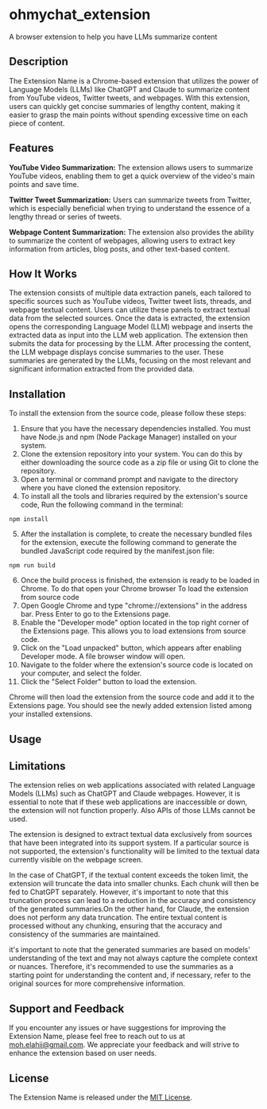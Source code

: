 # ohmychat_extension
A browser extension to help you have LLMs summarize content

## Description
The Extension Name is a Chrome-based extension that utilizes the power of Language Models (LLMs) like ChatGPT and Claude to summarize content from YouTube videos, Twitter tweets, and webpages. With this extension, users can quickly get concise summaries of lengthy content, making it easier to grasp the main points without spending excessive time on each piece of content.

## Features
**YouTube Video Summarization:** The extension allows users to summarize YouTube videos, enabling them to get a quick overview of the video's main points and save time.

**Twitter Tweet Summarization:** Users can summarize tweets from Twitter, which is especially beneficial when trying to understand the essence of a lengthy thread or series of tweets.

**Webpage Content Summarization:** The extension also provides the ability to summarize the content of webpages, allowing users to extract key information from articles, blog posts, and other text-based content.

## How It Works
The extension consists of multiple data extraction panels, each tailored to specific sources such as YouTube videos, Twitter tweet lists, threads, and webpage textual content. Users can utilize these panels to extract textual data from the selected sources. Once the data is extracted, the extension opens the corresponding Language Model (LLM) webpage and inserts the extracted data as input into the LLM web application. The extension then submits the data for processing by the LLM. After processing the content, the LLM webpage displays concise summaries to the user. These summaries are generated by the LLMs, focusing on the most relevant and significant information extracted from the provided data.

## Installation
To install the extension from the source code, please follow these steps:
1. Ensure that you have the necessary dependencies installed. You must have Node.js and npm (Node Package Manager) installed on your system.
2. Clone the extension repository into your system. You can do this by either downloading the source code as a zip file or using Git to clone the repository.
3. Open a terminal or command prompt and navigate to the directory where you have cloned the extension repository.
4. To install all the tools and libraries required by the extension's source code, Run the following command in the terminal:
```
npm install
```
5. After the installation is complete, to create the necessary bundled files for the extension, execute the following command to generate the bundled JavaScript code required by the manifest.json file:
```
npm run build
```
6. Once the build process is finished, the extension is ready to be loaded in Chrome. To do that open your Chrome browser To load the extension from source code
7. Open Google Chrome and type "chrome://extensions" in the address bar. Press Enter to go to the Extensions page.
8. Enable the "Developer mode" option located in the top right corner of the Extensions page. This allows you to load extensions from source code.
9. Click on the "Load unpacked" button, which appears after enabling Developer mode. A file browser window will open.
10. Navigate to the folder where the extension's source code is located on your computer, and select the folder.
11. Click the "Select Folder" button to load the extension.

Chrome will then load the extension from the source code and add it to the Extensions page. You should see the newly added extension listed among your installed extensions.

## Usage 

## Limitations
The extension relies on web applications associated with related Language Models (LLMs) such as ChatGPT and Claude webpages. However, it is essential to note that if these web applications are inaccessible or down, the extension will not function properly. Also APIs of those LLMs cannot be used.

The extension is designed to extract textual data exclusively from sources that have been integrated into its support system. If a particular source is not supported, the extension's functionality will be limited to the textual data currently visible on the webpage screen.

In the case of ChatGPT, if the textual content exceeds the token limit, the extension will truncate the data into smaller chunks. Each chunk will then be fed to ChatGPT separately. However, it's important to note that this truncation process can lead to a reduction in the accuracy and consistency of the generated summaries.On the other hand, for Claude, the extension does not perform any data truncation. The entire textual content is processed without any chunking, ensuring that the accuracy and consistency of the summaries are maintained.

it's important to note that the generated summaries are based on models' understanding of the text and may not always capture the complete context or nuances. Therefore, it's recommended to use the summaries as a starting point for understanding the content and, if necessary, refer to the original sources for more comprehensive information.

## Support and Feedback
If you encounter any issues or have suggestions for improving the Extension Name, please feel free to reach out to us at [moh.elahii@gmail.com](mailto:moh.elahii@gmail.com). We appreciate your feedback and will strive to enhance the extension based on user needs.

## License
The Extension Name is released under the [MIT License](LICENSE).